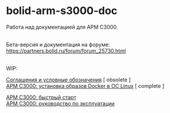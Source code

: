 # bolid-arm-s3000-doc

Работа над документацией для АРМ С3000.
<br />
<br />



Бета-версия и документация на форуме:
<br />
https://partners.bolid.ru/forum/forum_25730.html
<br />
<br />



WIP:
<br />

[Соглашения и условные обозначения](conventions.md) [ obsolete ]
<br />
[АРМ С3000: установка образов Docker в ОС Linux](docker-linux.md) [ complete ]

[АРМ С3000: быстрый старт](quick-start.md)
<br />
[АРМ С3000: руководство по эксплуатации](ug/ug.md)
